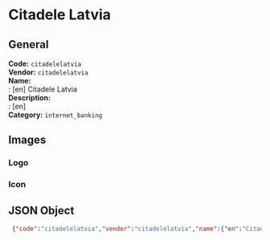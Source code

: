 # Citadele Latvia 
## General 
**Code:** `citadelelatvia`  
**Vendor:** `citadelelatvia`  
**Name:**  
:	[en] Citadele Latvia  
**Description:**  
: [en]   
**Category:** `internet_banking`  
## Images 
### Logo 
### Icon 
## JSON Object 
```json
 {"code":"citadelelatvia","vendor":"citadelelatvia","name":{"en":"Citadele Latvia"},"description":{"en":""},"countries":null,"category":"internet_banking"}```  
